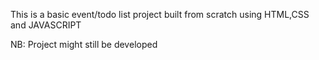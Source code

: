 This is a basic event/todo list project built from scratch using HTML,CSS and JAVASCRIPT

NB: Project might still be developed